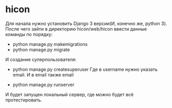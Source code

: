 # hicon
Для начала нужно установить Django 3 версии(И, конечно же, python 3).
После чего зайти в директорию hicon/web/hicon ввести данные команды по порядку:
- python manage.py makemigrations 
- python manage.py migrate 

И создание суперпользователя:
- python manage.py createsuperuser
Где в username нужно указать email.
И в email также email

- python manage.py runserver

И будет запущен локальный сервер, где можно будет всё протестировать.
